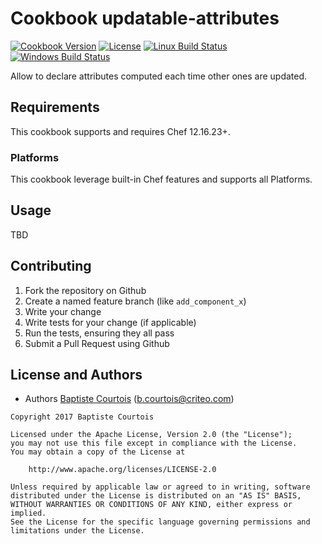 # Cookbook updatable-attributes
[![Cookbook Version][cookbook_version]][cookbook_page]
[![License][license_shield]][license_file]
[![Linux Build Status][linux_build_shield]][linux_build_status]
[![Windows Build Status][windows_build_shield]][windows_build_status]

Allow to declare attributes computed each time other ones are updated.

## Requirements

This cookbook supports and requires Chef 12.16.23+.

### Platforms

This cookbook leverage built-in Chef features and supports all Platforms.

## Usage

TBD

## Contributing

1. Fork the repository on Github
2. Create a named feature branch (like `add_component_x`)
3. Write your change
4. Write tests for your change (if applicable)
5. Run the tests, ensuring they all pass
6. Submit a Pull Request using Github

## License and Authors

* Authors [Baptiste Courtois][annih] (<b.courtois@criteo.com>)

```text
Copyright 2017 Baptiste Courtois

Licensed under the Apache License, Version 2.0 (the "License");
you may not use this file except in compliance with the License.
You may obtain a copy of the License at

    http://www.apache.org/licenses/LICENSE-2.0

Unless required by applicable law or agreed to in writing, software
distributed under the License is distributed on an "AS IS" BASIS,
WITHOUT WARRANTIES OR CONDITIONS OF ANY KIND, either express or implied.
See the License for the specific language governing permissions and
limitations under the License.
```
[annih]:                https://github.com/Annih
[repository]:           https://github.com/Annih/chef-updatable-attributes
[cookbook_version]:     https://img.shields.io/cookbook/v/updatable-attributes.svg
[cookbook_page]:        https://supermarket.chef.io/cookbooks/updatable-attributes
[license_file]:         https://github.com/Annih/chef-updatable-attributes/blob/master/LICENSE
[license_shield]:       https://img.shields.io/github/license/Annih/chef-updatable-attributes.svg
[linux_build_shield]:   https://img.shields.io/travis/Annih/chef-updatable-attributes/master.svg?label=linux
[linux_build_status]:   https://travis-ci.org/Annih/chef-updatable-attributes/branches
[windows_build_shield]: https://img.shields.io/appveyor/ci/Annih/chef-updatable-attributes/master.svg?label=windows
[windows_build_status]: https://ci.appveyor.com/project/Annih/chef-updatable-attributes?branch=master
